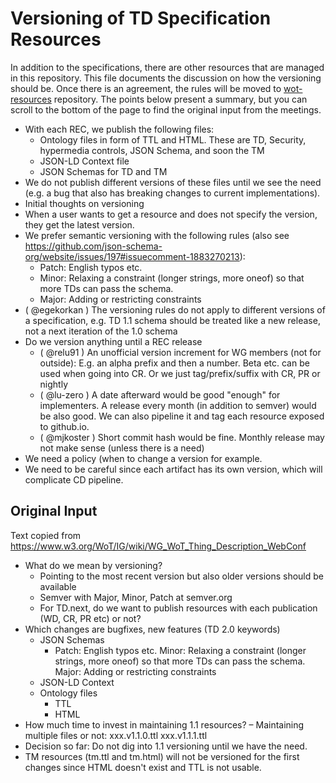 # Versioning of TD Specification Resources

In addition to the specifications, there are other resources that are managed in this repository.
This file documents the discussion on how the versioning should be.
Once there is an agreement, the rules will be moved to [wot-resources](https://github.com/w3c/wot-resources) repository.
The points below present a summary, but you can scroll to the bottom of the page to find the original input from the meetings.

- With each REC, we publish the following files:
  -  Ontology files in form of TTL and HTML. These are TD, Security, hypermedia controls, JSON Schema, and soon the TM
  -  JSON-LD Context file
  -  JSON Schemas for TD and TM
-  We do not publish different versions of these files until we see the need (e.g. a bug that also has breaking changes to current implementations).
-  Initial thoughts on versioning
  - When a user wants to get a resource and does not specify the version, they get the latest version.
  - We prefer semantic versioning with the following rules (also see https://github.com/json-schema-org/website/issues/197#issuecomment-1883270213):
    - Patch: English typos etc.
    - Minor: Relaxing a constraint (longer strings, more oneof) so that more TDs can pass the schema.
    - Major: Adding or restricting constraints
  - ( @egekorkan ) The versioning rules do not apply to different versions of a specification, e.g. TD 1.1 schema should be treated like a new release, not a next iteration of the 1.0 schema
  - Do we version anything until a REC release
    - ( @relu91 ) An unofficial version increment for WG members (not for outside): E.g. an alpha prefix and then a number. Beta etc. can be used when going into CR. Or we just tag/prefix/suffix with CR, PR or nightly
    - ( @lu-zero ) A date afterward would be good "enough" for implementers. A release every month (in addition to semver) would be also good. We can also pipeline it and tag each resource exposed to github.io.
    - ( @mjkoster ) Short commit hash would be fine. Monthly release may not make sense (unless there is a need)
  - We need a policy (when to change a version for example.
  - We need to be careful since each artifact has its own version, which will complicate CD pipeline.
    
## Original Input

Text copied from <https://www.w3.org/WoT/IG/wiki/WG_WoT_Thing_Description_WebConf>

- What do we mean by versioning?
  - Pointing to the most recent version but also older versions should be available
  - Semver with Major, Minor, Patch at semver.org
  - For TD.next, do we want to publish resources with each publication (WD, CR, PR etc) or not?
- Which changes are bugfixes, new features (TD 2.0 keywords)
  - JSON Schemas
    - Patch: English typos etc. Minor: Relaxing a constraint (longer strings, more oneof) so that more TDs can pass the schema. Major: Adding or restricting constraints
  - JSON-LD Context
  - Ontology files
    - TTL
    - HTML
- How much time to invest in maintaining 1.1 resources?
– Maintaining multiple files or not: xxx.v1.1.0.ttl xxx.v1.1.1.ttl
- Decision so far: Do not dig into 1.1 versioning until we have the need.
- TM resources (tm.ttl and tm.html) will not be versioned for the first changes since HTML doesn't exist and TTL is not usable.
